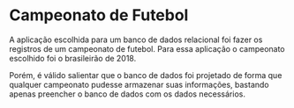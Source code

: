 # Campeonato de Futebol

A aplicação escolhida para um banco de dados relacional foi fazer os registros de um campeonato de futebol. Para essa aplicação o campeonato escolhido foi o brasileirão de 2018. 

Porém, é válido salientar que o banco de dados foi projetado de forma que qualquer campeonato pudesse armazenar suas informações, bastando apenas preencher o banco de dados com os dados necessários.
